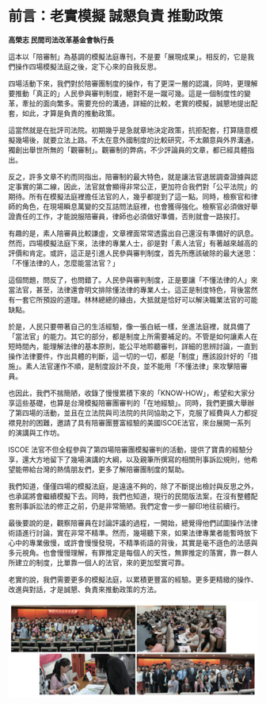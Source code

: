 # 前言：老實模擬 誠懇負責 推動政策

**高榮志 民間司法改革基金會執行長**

這本以「陪審制」為基調的模擬法庭專刊，不是要「展現成果」。相反的，它是我們操作四場模擬法庭之後，定下心來的自我反思。

四場活動下來，我們對於陪審團制度的操作，有了更深一層的認識，同時，更理解要推動「真正的」人民參與審判制度，絕對不是一蹴可幾。這是一個制度性的變革，牽扯的面向繁多。需要充份的溝通，詳細的比較，老實的模擬，誠懇地提出配套，如此，才算是負責的推動政策。

這當然就是在批評司法院。初期幾乎是急就章地決定政策，抗拒配套，打算隨意模擬幾場後，就要立法上路。不太在意外國制度的比較研究，不太願意與外界溝通，獨創出舉世所無的「觀審制」。觀審制的弊病，不少評論員的文章，都已經具體指出。

反之，許多文章不約而同指出，陪審制的最大特色，就是讓法官退居調查證據與認定事實的第二線，因此，法官就會顯得非常公正，更加符合我們對「公平法院」的期待。所有在模擬法庭裡擔任法官的人，幾乎都提到了這一點。同時，檢察官和律師的角色，在現場瞬息萬變的交互詰問法庭裡，也會獲得強化。檢察官必須做好舉證責任的工作，才能說服陪審員，律師也必須做好準備，否則就會一路挨打。

有趣的是，素人陪審員比較謙虛，文章裡面常常透露出自己還沒有準備好的訊息。然而，四場模擬法庭下來，法律的專業人士，卻是對「素人法官」有著越來越高的評價和肯定。或許，這正是引進人民參與審判制度，首先所應該破除的最大迷思：「不懂法律的人，怎麼能當法官？」

這個問題，問反了，也問錯了。人民參與審判制度，正是要讓「不懂法律的人」來當法官，甚至，法律還會明文排除懂法律的專業人士。這正是制度特色，背後當然有一套它所預設的道理。林林總總的緣由，大抵就是恰好可以解決職業法官的可能缺點。

於是，人民只要帶著自己的生活經驗，像一張白紙一樣，坐進法庭裡，就具備了「當法官」的能力。其它的部分，都是制度上所需要補足的。不管是如何讓素人在短時間內，能理解法律的基本原則，能公平地聆聽審判，詳細的思辨討論，一直到操作法律要件，作出具體的判斷，這一切的一切，都是「制度」應該設計好的「措施」。素人法官運作不順，是制度設計不良，並不能用「不懂法律」來攻擊陪審員。

也因此，我們不揣簡陋，收錄了慢慢累積下來的「KNOW-HOW」，希望和大家分享這些基礎，也算是台灣模擬陪審團審判的「在地經驗」。同時，我們更擴大舉辦了第四場的活動，並且在立法院與司法院的共同協助之下，克服了經費與人力都捉襟見肘的困難，邀請了具有陪審團豐富經驗的美國ISCOE法官，來台展開一系列的演講與工作坊。

ISCOE 法官不但全程參與了第四場陪審團模擬審判的活動，提供了寶貴的經驗分享，還大方地留下了幾場演講的大綱，以及親筆所撰寫的相關刑事訴訟規則，他希望能帶給台灣的熱情朋友們，更多了解陪審團制度的幫助。

我們知道，僅僅四場的模擬法庭，是遠遠不夠的，除了不斷提出檢討與反思之外，也承諾將會繼續模擬下去。同時，我們也知道，現行的民間版法案，在沒有整體配套刑事訴訟法的修正之前，仍是非常簡陋。我們定會一步一腳印地往前續行。

最後要說的是，觀察陪審員在討論評議的過程，一開始，總覺得他們試圖操作法律術語進行討論，實在非常不精準。然而，幾場聽下來，如果法律專業者能暫時放下心中的專業傲慢，或許會慢慢發現，不精準術語的背後，其實是毫不遜色的法感與多元視角。也會慢慢理解，有罪推定是每個人的天性，無罪推定的落實，靠一群人所建立的制度，比單靠一個人的法官，來的更加堅實可靠。

老實的說，我們需要更多的模擬法庭，以累積更豐富的經驗。更多更精緻的操作、改進與對話，才是誠懇、負責來推動政策的方法。

![](images/0-1-1.jpg)
